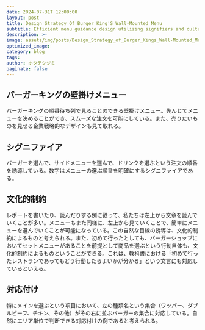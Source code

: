 ```yaml
---
date: 2024-07-31T 12:00:00
layout: post
title: Design Strategy Of Burger King'S Wall-Mounted Menu
subtitle: Efficient menu guidance design utilizing signifiers and cultural constraints
description: >-
image: assets/img/posts/Design_Strategy_of_Burger_Kings_Wall-Mounted_Menu/Design_Strategy_of_Burger_Kings_Wall-Mounted_Menu.png
optimized_image: 
category: blog
tags: 
author: ホタテシジミ
paginate: false
---
```


## バーガーキングの壁掛けメニュー

バーガーキングの順番待ち列で見ることのできる壁掛けメニュー。先んじてメニューを決めることができ、スムーズな注文を可能にしている。また、売りたいものを見せる企業戦略的なデザインも見て取れる。

## シグニファイア

バーガーを選んで、サイドメニューを選んで、ドリンクを選ぶという注文の順番を誘導している。数字はメニューの選ぶ順番を明確にするシグニファイアである。

## 文化的制約

レポートを書いたり、読んだりする例に従って、私たちは左上から文章を読んでいくことが多い。メニューもまた同様に、左上から見ていくことで、簡単にメニューを選んでいくことが可能になっている。この自然な目線の誘導は、文化的制約によるものと考えられる。また、初めて行ったとしても、バーガーショップにおいてセットメニューがあることを前提として商品を選ぶという行動自体も、文化的制約によるものということができる。これは、教科書における「初めて行ったレストランであってもどう行動したらよいかが分かる」という文言にも対応しているといえる。

## 対応付け

特にメインを選ぶという項目において、左の種類名という集合（ワッパー、ダブルビーフ、チキン、その他）がその右に並ぶバーガーの集合に対応している。自然にエリア単位で判断できる対応付けの例であると考えられる。